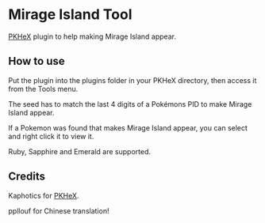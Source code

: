 # Mirage Island Tool
[PKHeX](https://github.com/kwsch/PKHeX) plugin to help making Mirage Island appear.

## How to use
Put the plugin into the plugins folder in your PKHeX directory, then access it from the Tools menu.

The seed has to match the last 4 digits of a Pokémons PID to make Mirage Island appear.

If a Pokemon was found that makes Mirage Island appear, you can select and right click it to view it.

Ruby, Sapphire and Emerald are supported.

## Credits
Kaphotics for [PKHeX](https://github.com/kwsch/PKHeX).

ppllouf for Chinese translation!